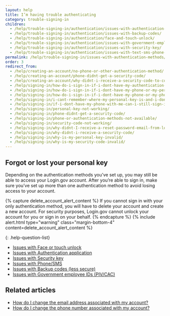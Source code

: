 ```yaml
---
layout: help
title: I’m having trouble authenticating
category: trouble-signing-in
children:
  - /help/trouble-signing-in/authentication/issues-with-authentication-application/
  - /help/trouble-signing-in/authentication/issues-with-backup-codes/
  - /help/trouble-signing-in/authentication/face-and-touch-unlock/
  - /help/trouble-signing-in/authentication/issues-with-government-employee-id-piv-cac/
  - /help/trouble-signing-in/authentication/issues-with-security-key/
  - /help/trouble-signing-in/authentication/issues-with-text-sms-phone-call/
permalink: /help/trouble-signing-in/issues-with-authentication-methods/
order: 3
redirect_from: 
  - /help/creating-an-account/no-phone-or-other-authentication-method/
  - /help/creating-an-account/phone-didnt-get-a-security-code/
  - /help/creating-an-account/why-didnt-i-receive-a-security-code-to-confirm-my-phone/
  - /help/signing-in/how-do-i-sign-in-if-i-dont-have-my-authentication-methods/
  - /help/signing-in/how-do-i-sign-in-if-i-dont-have-my-phone-or-my-personal-key/
  - /help/signing-in/how-do-i-sign-in-if-i-dont-have-my-phone-or-my-phone-number-has-changed/
  - /help/signing-in/i-cant-remember-where-my-personal-key-is-and-i-dont-have-my-phone-with-me/
  - /help/signing-in/if-i-dont-have-my-phone-with-me-can-i-still-sign-in/
  - /help/signing-in/personal-key-not-working/
  - /help/signing-in/phone-didnt-get-a-security-code/
  - /help/signing-in/phone-or-authentication-methods-not-available/
  - /help/signing-in/security-code-not-working/
  - /help/signing-in/why-didnt-I-receive-a-reset-password-email-from-logingov/
  - /help/signing-in/why-didnt-i-receive-a-security-code/
  - /help/signing-in/why-is-my-personal-key-invalid/
  - /help/signing-in/why-is-my-security-code-invalid/
---
```


## Forgot or lost your personal key

Depending on the authentication methods you’ve set up, you may still be able to access your Login.gov account. After you’re able to sign in, make sure you’ve set up more than one authentication method to avoid losing access to your account.

{% capture delete_account_alert_content %}
If you cannot sign in with your only authentication method, you will have to delete your account and create a new account. For security purposes, Login.gov cannot unlock your account for you or sign in on your behalf.
{% endcapture %}
{% include alert.html type="warning" class="margin-bottom-4" content=delete_account_alert_content %}

{: .help-question-list}
* [Issues with Face or touch unlock](/help/trouble-signing-in/authentication/face-and-touch-unlock/)
* [Issues with Authentication application](/help/trouble-signing-in/authentication/issues-with-authentication-application/)
* [Issues with Security key](/help/trouble-signing-in/authentication/issues-with-security-key/)
* [Issues with Phone/SMS](/help/trouble-signing-in/authentication/issues-with-text-sms-phone-call/)
* [Issues with Backup codes (less secure)](/help/trouble-signing-in/authentication/issues-with-backup-codes/)
* [Issues with Government employee IDs (PIV/CAC)](/help/trouble-signing-in/authentication/issues-with-government-employee-id-piv-cac/)

## Related articles

* [How do I change the email address associated with my account?](#)
* [How do I change the phone number associated with my account?](#)
